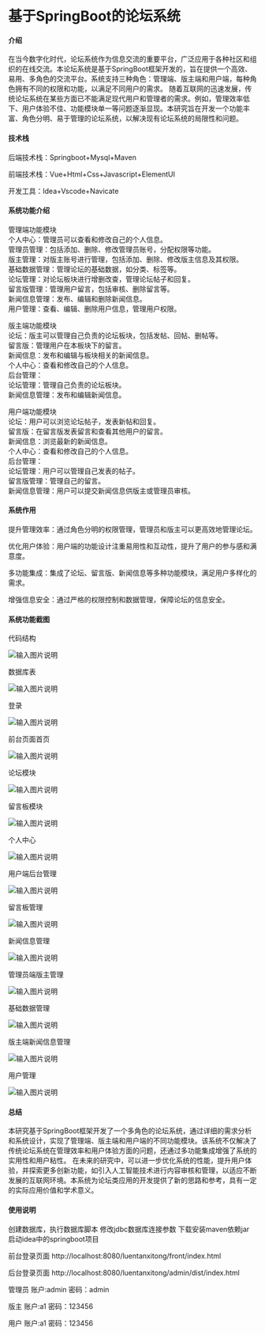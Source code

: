 # 基于SpringBoot的论坛系统

#### 介绍

在当今数字化时代，论坛系统作为信息交流的重要平台，广泛应用于各种社区和组织的在线交流。本论坛系统是基于SpringBoot框架开发的，旨在提供一个高效、易用、多角色的交流平台。系统支持三种角色：管理端、版主端和用户端，每种角色拥有不同的权限和功能，以满足不同用户的需求。
随着互联网的迅速发展，传统论坛系统在某些方面已不能满足现代用户和管理者的需求。例如，管理效率低下、用户体验不佳、功能模块单一等问题逐渐显现。本研究旨在开发一个功能丰富、角色分明、易于管理的论坛系统，以解决现有论坛系统的局限性和问题。

#### 技术栈

后端技术栈：Springboot+Mysql+Maven

前端技术栈：Vue+Html+Css+Javascript+ElementUI

开发工具：Idea+Vscode+Navicate

#### 系统功能介绍

管理端功能模块  
个人中心：管理员可以查看和修改自己的个人信息。  
管理员管理：包括添加、删除、修改管理员账号，分配权限等功能。  
版主管理：对版主账号进行管理，包括添加、删除、修改版主信息及其权限。  
基础数据管理：管理论坛的基础数据，如分类、标签等。  
论坛管理：对论坛板块进行增删改查，管理论坛帖子和回复。  
留言版管理：管理用户留言，包括审核、删除留言等。  
新闻信息管理：发布、编辑和删除新闻信息。  
用户管理：查看、编辑、删除用户信息，管理用户权限。  

版主端功能模块  
论坛：版主可以管理自己负责的论坛板块，包括发帖、回帖、删帖等。  
留言版：管理用户在本板块下的留言。  
新闻信息：发布和编辑与板块相关的新闻信息。  
个人中心：查看和修改自己的个人信息。  
后台管理：  
论坛管理：管理自己负责的论坛板块。  
新闻信息管理：发布和编辑新闻信息。  

用户端功能模块  
论坛：用户可以浏览论坛帖子，发表新帖和回复。  
留言版：在留言版发表留言和查看其他用户的留言。  
新闻信息：浏览最新的新闻信息。  
个人中心：查看和修改自己的个人信息。  
后台管理：  
论坛管理：用户可以管理自己发表的帖子。  
留言版管理：管理自己的留言。  
新闻信息管理：用户可以提交新闻信息供版主或管理员审核。  

#### 系统作用

提升管理效率：通过角色分明的权限管理，管理员和版主可以更高效地管理论坛。

优化用户体验：用户端的功能设计注重易用性和互动性，提升了用户的参与感和满意度。

多功能集成：集成了论坛、留言版、新闻信息等多种功能模块，满足用户多样化的需求。

增强信息安全：通过严格的权限控制和数据管理，保障论坛的信息安全。

#### 系统功能截图

代码结构

![输入图片说明](images/ae471059b929cc2af8e424f59541276.png)

数据库表

![输入图片说明](images/4a48bb935698cf1887ab06550e42d57.png)

登录

![输入图片说明](images/c0e405f6894f9d590e781093531becd.png)

前台页面首页

![输入图片说明](images/95d647b9705f9d4f2f07bb20f1634dd.png)

论坛模块

![输入图片说明](images/d34d17f5266fbf5fe804e66eda66a10.png)

留言板模块

![输入图片说明](images/827d198b5e73555757d43ec4fce4710.png)

个人中心

![输入图片说明](images/cdf75b6060338fa12e5a2c4e8a7be55.png)

用户端后台管理

![输入图片说明](images/33fc5dfd1ba378926fb31f7070ea54a.png)

留言板管理

![输入图片说明](images/8ff2bd461b9e3148e9a70446b9f5651.png)

新闻信息管理

![输入图片说明](images/38cd08d5262b3b334b89873ef127c06.png)

管理员端版主管理

![输入图片说明](images/81da5df289ba753286c6cde665a1868.png)

基础数据管理

![输入图片说明](images/41e1d51ccd949aad31d70cfc5acad1b.png)

版主端新闻信息管理

![输入图片说明](images/355a897ef816f27b4e8e992a2fbd3b3.png)

用户管理

![输入图片说明](images/2819e52feb8483189ad537f37ce75df.png)

#### 总结

本研究基于SpringBoot框架开发了一个多角色的论坛系统，通过详细的需求分析和系统设计，实现了管理端、版主端和用户端的不同功能模块。该系统不仅解决了传统论坛系统在管理效率和用户体验方面的问题，还通过多功能集成增强了系统的实用性和用户粘性。
在未来的研究中，可以进一步优化系统的性能，提升用户体验，并探索更多创新功能，如引入人工智能技术进行内容审核和管理，以适应不断发展的互联网环境。本系统为论坛类应用的开发提供了新的思路和参考，具有一定的实际应用价值和学术意义。

#### 使用说明

创建数据库，执行数据库脚本 修改jdbc数据库连接参数 下载安装maven依赖jar 启动idea中的springboot项目

前台登录页面
http://localhost:8080/luentanxitong/front/index.html

后台登录页面
http://localhost:8080/luentanxitong/admin/dist/index.html

管理员				账户:admin 		密码：admin

版主				账户:a1 		密码：123456

用户				账户:a1 		密码：123456